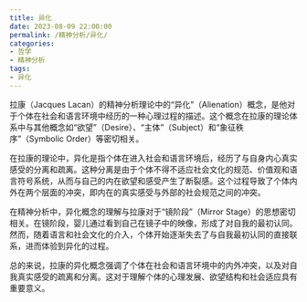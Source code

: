 ```yaml
---
title: 异化
date: 2023-08-09 22:00:00
permalink: /精神分析/异化/
categories:
- 哲学
- 精神分析
tags:
- 异化
---
```


拉康（Jacques Lacan）的精神分析理论中的“异化”（Alienation）概念，是他对于个体在社会和语言环境中经历的一种心理过程的描述。这个概念在拉康的理论体系中与其他概念如“欲望”（Desire）、“主体”（Subject）和“象征秩序”（Symbolic Order）等密切相关。

在拉康的理论中，异化是指个体在进入社会和语言环境后，经历了与自身内心真实感受的分离和疏离。这种分离是由于个体不得不适应社会文化的规范、价值观和语言符号系统，从而与自己的内在欲望和感受产生了断裂感。这个过程导致了个体内外在两个层面的冲突，即内在的真实感受与外部的社会规范之间的冲突。

在精神分析中，异化概念的理解与拉康对于“镜阶段”（Mirror Stage）的思想密切相关。在镜阶段，婴儿通过看到自己在镜子中的映像，形成了对自我的最初认同。然而，随着语言和社会文化的介入，个体开始逐渐失去了与自我最初认同的直接联系，进而体验到异化的过程。

总的来说，拉康的异化概念强调了个体在社会和语言环境中的内外冲突，以及对自我真实感受的疏离和分离。这对于理解个体的心理发展、欲望结构和社会适应具有重要意义。